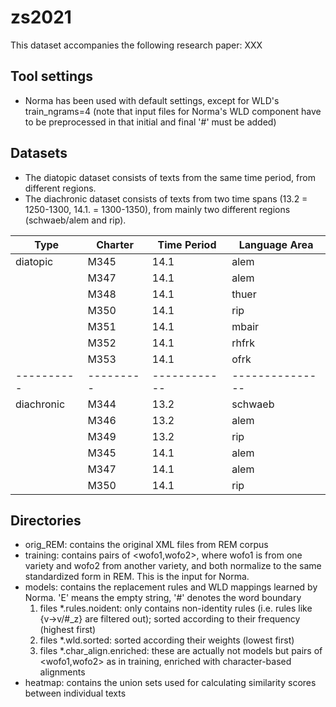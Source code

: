 # zs2021

This dataset accompanies the following research paper: XXX


## Tool settings

* Norma has been used with default settings, except for WLD's train_ngrams=4 (note that input files for Norma's WLD component have to be preprocessed in that initial and final '#' must be added)

## Datasets

* The diatopic dataset consists of texts from the same time period, from different regions.
* The diachronic dataset consists of texts from two time spans (13.2 = 1250-1300, 14.1. = 1300-1350), from mainly two different regions (schwaeb/alem and rip).


Type      | Charter | Time Period | Language Area
----------|---------|------------|---------------
diatopic  | M345 | 14.1 | alem
	  | M347 | 14.1 | alem
	  | M348 | 14.1 | thuer
	  | M350 | 14.1 | rip
	  | M351 | 14.1 | mbair
	  | M352 | 14.1 | rhfrk
	  | M353 | 14.1 | ofrk
----------|---------|------------|---------------
diachronic | M344 | 13.2 | schwaeb 
	   | M346 | 13.2 | alem
   	   | M349 | 13.2 | rip
           | M345 | 14.1 | alem
	   | M347 | 14.1 | alem
	   | M350 | 14.1 | rip


## Directories

* orig_REM: contains the original XML files from REM corpus
* training: contains pairs of <wofo1,wofo2>, where wofo1 is from one variety and wofo2 from another variety, and both normalize to the same standardized form in REM. This is the input for Norma.
* models: contains the replacement rules and WLD mappings learned by Norma. 'E' means the empty string, '#' denotes the word boundary
  1. files *.rules.noident: only contains non-identity rules (i.e. rules like {v->v/#_z} are filtered out); sorted according to their frequency (highest first)
  1. files *.wld.sorted: sorted according their weights (lowest first)
  1. files *.char_align.enriched: these are actually not models but pairs of <wofo1,wofo2> as in training, enriched with character-based alignments
* heatmap: contains the union sets used for calculating similarity scores between individual texts
